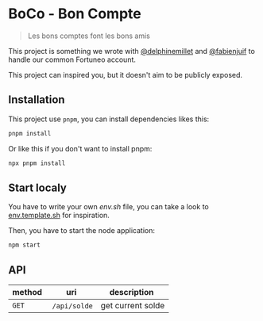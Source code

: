 # BoCo - Bon Compte
> Les bons comptes font les bons amis

This project is something we wrote with [@delphinemillet](https://github.com/delphinemillet) and [@fabienjuif](https://github.com/fabienjuif) to handle our common Fortuneo account.

This project can inspired you, but it doesn't aim to be publicly exposed.

## Installation
This project use `pnpm`, you can install dependencies likes this:
 ```sh
 pnpm install
 ```

 Or like this if you don't want to install pnpm:
 ```sh
 npx pnpm install
 ```

## Start localy
You have to write your own *env.sh* file, you can take a look to [env.template.sh](./env.template.sh) for inspiration.

Then, you have to start the node application:
```sh
npm start
```

## API

| method | uri | description |
| -- | -- | -- |
| `GET` | `/api/solde` | get current solde |
